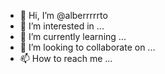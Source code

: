 - 👋 Hi, I’m @alberrrrrto
- 👀 I’m interested in ...
- 🌱 I’m currently learning ...
- 💞️ I’m looking to collaborate on ...
- 📫 How to reach me ...

<!---
alberrrrrto/alberrrrrto is a ✨ special ✨ repository because its `README.md` (this file) appears on your GitHub profile.
You can click the Preview link to take a look at your changes.
--->
